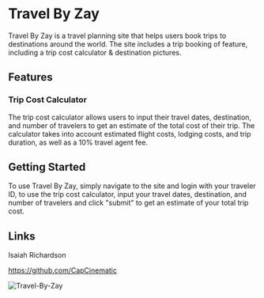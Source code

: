 # Travel By Zay

Travel By Zay is a travel planning site that helps users book trips to destinations around the world. The site includes a trip booking of feature, including a trip cost calculator & destination pictures.

## Features

### Trip Cost Calculator

The trip cost calculator allows users to input their travel dates, destination, and number of travelers to get an estimate of the total cost of their trip. The calculator takes into account estimated flight costs, lodging costs, and trip duration, as well as a 10% travel agent fee.

## Getting Started

To use Travel By Zay, simply navigate to the site and login with your traveler ID, to use the trip cost calculator, input your travel dates, destination, and number of travelers and click "submit" to get an estimate of your total trip cost.

## Links
Isaiah Richardson

https://github.com/CapCinematic

![Travel-By-Zay](dist/images/)
